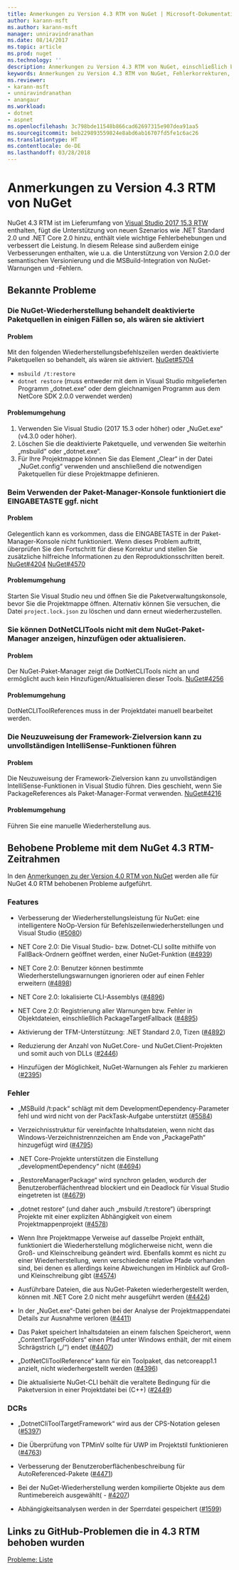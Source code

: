 ```yaml
---
title: Anmerkungen zu Version 4.3 RTM von NuGet | Microsoft-Dokumentation
author: karann-msft
ms.author: karann-msft
manager: unniravindranathan
ms.date: 08/14/2017
ms.topic: article
ms.prod: nuget
ms.technology: ''
description: Anmerkungen zu Version 4.3 RTM von NuGet, einschließlich bekannter Fehler, Fehlerkorrekturen, hinzugefügter Funktionen und DCRs.
keywords: Anmerkungen zu Version 4.3 RTM von NuGet, Fehlerkorrekturen, bekannte Fehler, hinzugefügte Funktionen, DCRs
ms.reviewer:
- karann-msft
- unniravindranathan
- anangaur
ms.workload:
- dotnet
- aspnet
ms.openlocfilehash: 3c798bde11548b866cad62697315e907dea91aa5
ms.sourcegitcommit: beb229893559824e8abd6ab16707fd5fe1c6ac26
ms.translationtype: HT
ms.contentlocale: de-DE
ms.lasthandoff: 03/28/2018
---
```

# <a name="nuget-43-rtm-release-notes"></a>Anmerkungen zu Version 4.3 RTM von NuGet

NuGet 4.3 RTM ist im Lieferumfang von [Visual Studio 2017 15.3 RTW](https://www.visualstudio.com/news/releasenotes/vs2017-relnotes) enthalten, fügt die Unterstützung von neuen Szenarios wie .NET Standard 2.0 und .NET Core 2.0 hinzu, enthält viele wichtige Fehlerbehebungen und verbessert die Leistung. In diesem Release sind außerdem einige Verbesserungen enthalten, wie u.a. die Unterstützung von Version 2.0.0 der semantischen Versionierung und die MSBuild-Integration von NuGet-Warnungen und -Fehlern.

## <a name="known-issues"></a>Bekannte Probleme

### <a name="nuget-restore-may-treat-disabled-package-sources-as-enabled-in-some-cases"></a>Die NuGet-Wiederherstellung behandelt deaktivierte Paketquellen in einigen Fällen so, als wären sie aktiviert

#### <a name="issue"></a>Problem

Mit den folgenden Wiederherstellungsbefehlszeilen werden deaktivierte Paketquellen so behandelt, als wären sie aktiviert. [NuGet#5704](https://github.com/NuGet/Home/issues/5704)
- `msbuild /t:restore`
- `dotnet restore` (muss entweder mit dem in Visual Studio mitgelieferten Programm „dotnet.exe“ oder dem gleichnamigen Programm aus dem NetCore SDK 2.0.0 verwendet werden)

#### <a name="workaround"></a>Problemumgehung

1. Verwenden Sie Visual Studio (2017 15.3 oder höher) oder „NuGet.exe“ (v4.3.0 oder höher).
1. Löschen Sie die deaktivierte Paketquelle, und verwenden Sie weiterhin „msbuild“ oder „dotnet.exe“.
1. Für Ihre Projektmappe können Sie das Element „Clear“ in der Datei „NuGet.config“ verwenden und anschließend die notwendigen Paketquellen für diese Projektmappe definieren.

### <a name="while-using-package-manager-console-enter-key-may-not-work"></a>Beim Verwenden der Paket-Manager-Konsole funktioniert die EINGABETASTE ggf. nicht

#### <a name="issue"></a>Problem

Gelegentlich kann es vorkommen, dass die EINGABETASTE in der Paket-Manager-Konsole nicht funktioniert. Wenn dieses Problem auftritt, überprüfen Sie den Fortschritt für diese Korrektur und stellen Sie zusätzliche hilfreiche Informationen zu den Reproduktionsschritten bereit. [NuGet#4204](https://github.com/NuGet/Home/issues/4204) [NuGet#4570](https://github.com/NuGet/Home/issues/4570)

#### <a name="workaround"></a>Problemumgehung

Starten Sie Visual Studio neu und öffnen Sie die Paketverwaltungskonsole, bevor Sie die Projektmappe öffnen. Alternativ können Sie versuchen, die Datei `project.lock.json` zu löschen und dann erneut wiederherzustellen.

### <a name="you-are-unable-to-view-add-or-update-dotnetclitools-using-nuget-package-manager"></a>Sie können DotNetCLITools nicht mit dem NuGet-Paket-Manager anzeigen, hinzufügen oder aktualisieren.

#### <a name="issue"></a>Problem

Der NuGet-Paket-Manager zeigt die DotNetCLITools nicht an und ermöglicht auch kein Hinzufügen/Aktualisieren dieser Tools. [NuGet#4256](https://github.com/NuGet/Home/issues/4256)

#### <a name="workaround"></a>Problemumgehung

DotNetCLIToolReferences muss in der Projektdatei manuell bearbeitet werden.

### <a name="retargeting-target-framework-version-may-lead-to-incomplete-intellisense"></a>Die Neuzuweisung der Framework-Zielversion kann zu unvollständigen IntelliSense-Funktionen führen

#### <a name="issue"></a>Problem

Die Neuzuweisung der Framework-Zielversion kann zu unvollständigen IntelliSense-Funktionen in Visual Studio führen. Dies geschieht, wenn Sie PackageReferences als Paket-Manager-Format verwenden. [NuGet#4216](https://github.com/NuGet/Home/issues/4216)

#### <a name="workaround"></a>Problemumgehung

Führen Sie eine manuelle Wiederherstellung aus.

## <a name="issues-fixed-in-nuget-43-rtm-timeframe"></a>Behobene Probleme mit dem NuGet 4.3 RTM-Zeitrahmen

In den [Anmerkungen zu der Version 4.0 RTM von NuGet](../release-notes/nuget-4.0-RTM.md) werden alle für NuGet 4.0 RTM behobenen Probleme aufgeführt.

### <a name="features"></a>Features

- Verbesserung der Wiederherstellungsleistung für NuGet: eine intelligentere NoOp-Version für Befehlszeilenwiederherstellungen und Visual Studio ([#5080](https://github.com/NuGet/Home/issues/5080))

- NET Core 2.0: Die Visual Studio- bzw. Dotnet-CLI sollte mithilfe von FallBack-Ordnern geöffnet werden, einer NuGet-Funktion ([#4939](https://github.com/NuGet/Home/issues/4939))

- NET Core 2.0: Benutzer können bestimmte Wiederherstellungswarnungen ignorieren oder auf einen Fehler erweitern ([#4898](https://github.com/NuGet/Home/issues/4898))

- NET Core 2.0: lokalisierte CLI-Assemblys ([#4896](https://github.com/NuGet/Home/issues/4896))

- NET Core 2.0: Registrierung aller Warnungen bzw. Fehler in Objektdateien, einschließlich PackageTargetFallback ([#4895](https://github.com/NuGet/Home/issues/4895))

- Aktivierung der TFM-Unterstützung: .NET Standard 2.0, Tizen ([#4892](https://github.com/NuGet/Home/issues/4892))

- Reduzierung der Anzahl von NuGet.Core- und NuGet.Client-Projekten und somit auch von DLLs ([#2446](https://github.com/NuGet/Home/issues/2446))

- Hinzufügen der Möglichkeit, NuGet-Warnungen als Fehler zu markieren ([#2395](https://github.com/NuGet/Home/issues/2395))

### <a name="bugs"></a>Fehler

- „MSBuild /t:pack“ schlägt mit dem DevelopmentDependency-Parameter fehl und wird nicht von der PackTask-Aufgabe unterstützt ([#5584](https://github.com/NuGet/Home/issues/5584))

- Verzeichnisstruktur für vereinfachte Inhaltsdateien, wenn nicht das Windows-Verzeichnistrennzeichen am Ende von „PackagePath“ hinzugefügt wird ([#4795](https://github.com/NuGet/Home/issues/4795))

- .NET Core-Projekte unterstützen die Einstellung „developmentDependency“ nicht ([#4694](https://github.com/NuGet/Home/issues/4694))

- „RestoreManagerPackage“ wird synchron geladen, wodurch der Benutzeroberflächenthread blockiert und ein Deadlock für Visual Studio eingetreten ist ([#4679](https://github.com/NuGet/Home/issues/4679))

- „dotnet restore“ (und daher auch „msbuild /t:restore“) überspringt Projekte mit einer expliziten Abhängigkeit von einem Projektmappenprojekt ([#4578](https://github.com/NuGet/Home/issues/4578))

- Wenn Ihre Projektmappe Verweise auf dasselbe Projekt enthält, funktioniert die Wiederherstellung möglicherweise nicht, wenn die Groß- und Kleinschreibung geändert wird. Ebenfalls kommt es nicht zu einer Wiederherstellung, wenn verschiedene relative Pfade vorhanden sind, bei denen es allerdings keine Abweichungen im Hinblick auf Groß- und Kleinschreibung gibt ([#4574](https://github.com/NuGet/Home/issues/4574))

- Ausführbare Dateien, die aus NuGet-Paketen wiederhergestellt werden, können mit .NET Core 2.0 nicht mehr ausgeführt werden ([#4424](https://github.com/NuGet/Home/issues/4424))

- In der „NuGet.exe“-Datei gehen bei der Analyse der Projektmappendatei Details zur Ausnahme verloren ([#4411](https://github.com/NuGet/Home/issues/4411))

- Das Paket speichert Inhaltsdateien an einem falschen Speicherort, wenn „ContentTargetFolders“ einen Pfad unter Windows enthält, der mit einem Schrägstrich („/“) endet ([#4407](https://github.com/NuGet/Home/issues/4407))

- „DotNetCliToolReference“ kann für ein Toolpaket, das netcoreapp1.1 anzielt, nicht wiederhergestellt werden ([#4396](https://github.com/NuGet/Home/issues/4396))

- Die aktualisierte NuGet-CLI behält die veraltete Bedingung für die Paketversion in einer Projektdatei bei (C++) ([#2449](https://github.com/NuGet/Home/issues/2449))

### <a name="dcrs"></a>DCRs

- „DotnetCliToolTargetFramework“ wird aus der CPS-Notation gelesen ([#5397](https://github.com/NuGet/Home/issues/5397))

- Die Überprüfung von TPMinV sollte für UWP im Projektstil funktionieren ([#4763](https://github.com/NuGet/Home/issues/4763))

- Verbesserung der Benutzeroberflächenbeschreibung für AutoReferenced-Pakete ([#4471](https://github.com/NuGet/Home/issues/4471))

- Bei der NuGet-Wiederherstellung werden kompilierte Objekte aus dem Runtimebereich ausgewählt( - [#4207](https://github.com/NuGet/Home/issues/4207))

- Abhängigkeitsanalysen werden in der Sperrdatei gespeichert ([#1599](https://github.com/NuGet/Home/issues/1599))

## <a name="links-to-github-issues-fixed-in-43-rtm"></a>Links zu GitHub-Problemen die in 4.3 RTM behoben wurden

[Probleme: Liste](https://github.com/NuGet/Home/issues?q=is%3Aissue+is%3Aclosed+milestone%3A%224.3")
